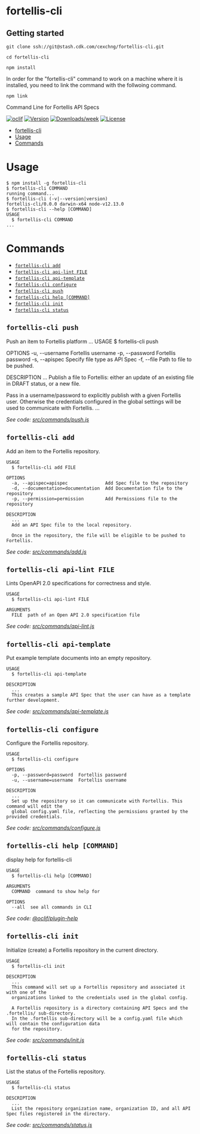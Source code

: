 # fortellis-cli

## Getting started

`git clone ssh://git@stash.cdk.com/cexchng/fortellis-cli.git`

`cd fortellis-cli`

`npm install`

In order for the "fortellis-cli" command to work on a machine where it is installed, you need to link the command with the follwoing command.

`npm link`

Command Line for Fortellis API Specs

[![oclif](https://img.shields.io/badge/cli-oclif-brightgreen.svg)](https://oclif.io)
[![Version](https://img.shields.io/npm/v/fortellis-cli.svg)](https://npmjs.org/package/fortellis-cli)
[![Downloads/week](https://img.shields.io/npm/dw/fortellis-cli.svg)](https://npmjs.org/package/fortellis-cli)
[![License](https://img.shields.io/npm/l/fortellis-cli.svg)](https://github.com/deastland/fortellis-cli/blob/master/package.json)

<!-- toc -->

- [fortellis-cli](#fortellis-cli)
- [Usage](#usage)
- [Commands](#commands)
  <!-- tocstop -->

# Usage

<!-- usage -->

```sh-session
$ npm install -g fortellis-cli
$ fortellis-cli COMMAND
running command...
$ fortellis-cli (-v|--version|version)
fortellis-cli/0.0.0 darwin-x64 node-v12.13.0
$ fortellis-cli --help [COMMAND]
USAGE
  $ fortellis-cli COMMAND
...
```

<!-- usagestop -->

# Commands

<!-- commands -->

- [`fortellis-cli add`](#fortellis-cli-add)
- [`fortellis-cli api-lint FILE`](#fortellis-cli-api-lint-file)
- [`fortellis-cli api-template`](#fortellis-cli-api-template)
- [`fortellis-cli configure`](#fortellis-cli-configure)
- [`fortellis-cli push`](#fortellis-cli-push)
- [`fortellis-cli help [COMMAND]`](#fortellis-cli-help-command)
- [`fortellis-cli init`](#fortellis-cli-init)
- [`fortellis-cli status`](#fortellis-cli-status)

## `fortellis-cli push`

Push an item to Fortellis platform
...
USAGE
\$ fortellis-cli push

OPTIONS
-u, --username Fortellis username
-p, --password Fortellis password
-s, --apispec Specify file type as API Spec
-f, --file Path to file to be pushed.

DESCRIPTION
...
Publish a file to Fortellis: either an update of an
existing file in DRAFT status, or a new file.

Pass in a username/password to explicitly publish with a given
Fortellis user. Otherwise the credentials configured in the global
settings will be used to communicate with Fortellis.
...

_See code: [src/commands/push.js](https://github.com/deastland/fortellis-cli/blob/v0.0.0/src/commands/push.js)_

## `fortellis-cli add`

Add an item to the Fortellis repository.

```
USAGE
  $ fortellis-cli add FILE

OPTIONS
  -a, --apispec=apispec              Add Spec file to the repository
  -d, --documentation=documentation  Add Documentation file to the repository
  -p, --permission=permission        Add Permissions file to the repository

DESCRIPTION
  ...
  Add an API Spec file to the local repository.

  Once in the repository, the file will be eligible to be pushed to Fortellis.
```

_See code: [src/commands/add.js](https://github.com/deastland/fortellis-cli/blob/v0.0.0/src/commands/add.js)_

## `fortellis-cli api-lint FILE`

Lints OpenAPI 2.0 specifications for correctness and style.

```
USAGE
  $ fortellis-cli api-lint FILE

ARGUMENTS
  FILE  path of an Open API 2.0 specification file
```

_See code: [src/commands/api-lint.js](https://github.com/deastland/fortellis-cli/blob/v0.0.0/src/commands/api-lint.js)_

## `fortellis-cli api-template`

Put example template documents into an empty repository.

```
USAGE
  $ fortellis-cli api-template

DESCRIPTION
  ...
  This creates a sample API Spec that the user can have as a template further development.
```

_See code: [src/commands/api-template.js](https://github.com/deastland/fortellis-cli/blob/v0.0.0/src/commands/api-template.js)_

## `fortellis-cli configure`

Configure the Fortellis repository.

```
USAGE
  $ fortellis-cli configure

OPTIONS
  -p, --password=password  Fortellis password
  -u, --username=username  Fortellis username

DESCRIPTION
  ...
  Set up the repository so it can communicate with Fortellis. This command will edit the
  global config.yaml file, reflecting the permissions granted by the provided credentials.
```

_See code: [src/commands/configure.js](https://github.com/deastland/fortellis-cli/blob/v0.0.0/src/commands/configure.js)_

## `fortellis-cli help [COMMAND]`

display help for fortellis-cli

```
USAGE
  $ fortellis-cli help [COMMAND]

ARGUMENTS
  COMMAND  command to show help for

OPTIONS
  --all  see all commands in CLI
```

_See code: [@oclif/plugin-help](https://github.com/oclif/plugin-help/blob/v2.2.3/src/commands/help.ts)_

## `fortellis-cli init`

Initialize (create) a Fortellis repository in the current directory.

```
USAGE
  $ fortellis-cli init

DESCRIPTION
  ...
  This command will set up a Fortellis repository and associated it with one of the
  organizations linked to the credentials used in the global config.

  A Fortellis repository is a directory containing API Specs and the .fortellis/ sub-directory.
  In the .fortellis sub-directory will be a config.yaml file which will contain the configuration data
  for the repository.
```

_See code: [src/commands/init.js](https://github.com/deastland/fortellis-cli/blob/v0.0.0/src/commands/init.js)_

## `fortellis-cli status`

List the status of the Fortellis repository.

```
USAGE
  $ fortellis-cli status

DESCRIPTION
  ...
  List the repository organization name, organization ID, and all API Spec files registered in the directory.
```

_See code: [src/commands/status.js](https://github.com/deastland/fortellis-cli/blob/v0.0.0/src/commands/status.js)_

<!-- commandsstop -->
